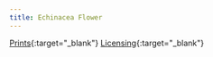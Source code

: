 ```yaml
---
title: Echinacea Flower
---
```

[Prints](https://pixels.com/featured/echinacea-flower-brady-lane.html){:target="_blank"}
[Licensing](https://licensing.pixels.com/featured/echinacea-flower-brady-lane.html){:target="_blank"}
